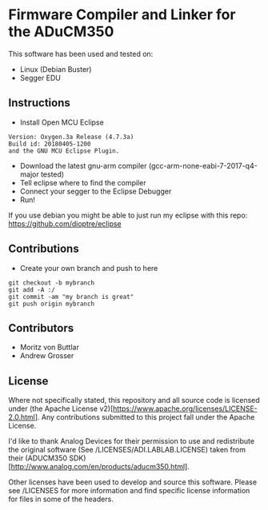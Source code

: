# Firmware Compiler and Linker for the ADuCM350

This software has been used and tested on:
* Linux (Debian Buster)
* Segger EDU

## Instructions

* Install Open MCU Eclipse
```
Version: Oxygen.3a Release (4.7.3a)
Build id: 20180405-1200
and the GNU MCU Eclipse Plugin.
```
* Download the latest gnu-arm compiler (gcc-arm-none-eabi-7-2017-q4-major tested)
* Tell eclipse where to find the compiler
* Connect your segger to the Eclipse Debugger
* Run!

If you use debian you might be able to just run my eclipse with this repo:
https://github.com/dioptre/eclipse


## Contributions

* Create your own branch and push to here
```
git checkout -b mybranch
git add -A :/
git commit -am "my branch is great"
git push origin mybranch
```

## Contributors

* Moritz von Buttlar
* Andrew Grosser

## License

Where not specifically stated, this repository and all source code is licensed under (the Apache License v2)[https://www.apache.org/licenses/LICENSE-2.0.html]. Any contributions submitted to this project fall under the Apache License.

I'd like to thank Analog Devices for their permission to use and redistribute the original software (See /LICENSES/ADI.LABLAB.LICENSE) taken from their (ADUCM350 SDK)[http://www.analog.com/en/products/aducm350.html].

Other licenses have been used to develop and source this software. Please see /LICENSES for more information and find specific license information for files in some of the headers. 

